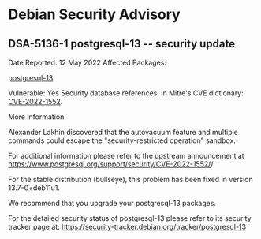 
Debian Security Advisory
========================


DSA-5136-1 postgresql-13 -- security update
-------------------------------------------



Date Reported:
12 May 2022
Affected Packages:

[postgresql-13](https://packages.debian.org/src:postgresql-13)

Vulnerable:
Yes
Security database references:
In Mitre's CVE dictionary: [CVE-2022-1552](https://security-tracker.debian.org/tracker/CVE-2022-1552).  

More information:

Alexander Lakhin discovered that the autovacuum feature and multiple
commands could escape the "security-restricted operation" sandbox.


For additional information please refer to the upstream announcement
at <https://www.postgresql.org/support/security/CVE-2022-1552/>/


For the stable distribution (bullseye), this problem has been fixed in
version 13.7-0+deb11u1.


We recommend that you upgrade your postgresql-13 packages.


For the detailed security status of postgresql-13 please refer to
its security tracker page at:
<https://security-tracker.debian.org/tracker/postgresql-13>





